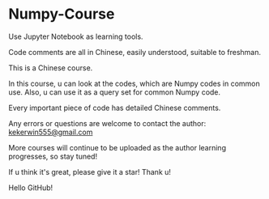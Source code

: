 # Numpy-Course
Use Jupyter Notebook as learning tools.

Code comments are all in Chinese, easily understood, suitable to freshman.

This is a Chinese course.

In this course, u can look at the codes, which are Numpy codes in common use. Also, u can use it as a query set for common Numpy code.

Every important piece of code has detailed Chinese comments.

Any errors or questions are welcome to contact the author: kekerwin555@gmail.com

More courses will continue to be uploaded as the author learning progresses, so stay tuned!

If u think it's great, please give it a star! Thank u!

Hello GitHub!
